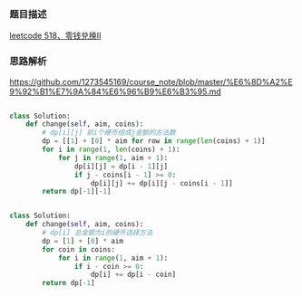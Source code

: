 ### 题目描述

[leetcode 518、零钱兑换Ⅱ](https://leetcode-cn.com/problems/coin-change-2/comments/)

### 思路解析

https://github.com/1273545169/course_note/blob/master/%E6%8D%A2%E9%92%B1%E7%9A%84%E6%96%B9%E6%B3%95.md

```python

class Solution:
    def change(self, aim, coins):
        # dp[i][j] 前i个硬币组成j金额的方法数
        dp = [[1] + [0] * aim for row in range(len(coins) + 1)]
        for i in range(1, len(coins) + 1):
            for j in range(1, aim + 1):
                dp[i][j] = dp[i - 1][j]
                if j - coins[i - 1] >= 0:
                    dp[i][j] += dp[i][j - coins[i - 1]]
        return dp[-1][-1]

```

```python

class Solution:
    def change(self, aim, coins):
        # dp[i] 总金额为i的硬币选择方法
        dp = [1] + [0] * aim
        for coin in coins:
            for i in range(1, aim + 1):
                if i - coin >= 0:
                    dp[i] += dp[i - coin]
        return dp[-1]


```
